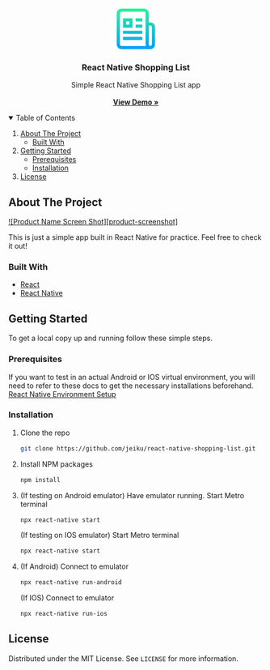 <!-- PROJECT LOGO -->
<br />
<p align="center">
  <a href="https://github.com/jeiku/react-native-shopping-list">
    <img src="readme-images/logo.png" alt="Logo" width="80" height="80">
  </a>

  <h3 align="center">React Native Shopping List</h3>

  <p align="center">
    Simple React Native Shopping List app
    <br />
    <br />
    <a href="https://snack.expo.io/@jakewest/simple-shopping-list"><strong>View Demo »</strong></a>
  </p>
</p>



<!-- TABLE OF CONTENTS -->
<details open="open">
  <summary>Table of Contents</summary>
  <ol>
    <li>
      <a href="#about-the-project">About The Project</a>
      <ul>
        <li><a href="#built-with">Built With</a></li>
      </ul>
    </li>
    <li>
      <a href="#getting-started">Getting Started</a>
      <ul>
        <li><a href="#prerequisites">Prerequisites</a></li>
        <li><a href="#installation">Installation</a></li>
      </ul>
    </li>
    <li><a href="#license">License</a></li>
  </ol>
</details>



<!-- ABOUT THE PROJECT -->
## About The Project

[![Product Name Screen Shot][product-screenshot]](readme-images/project-screenshot.png)

This is just a simple app built in React Native for practice. Feel free to check it out!

### Built With

* [React](https://reactjs.org/)
* [React Native](https://reactnative.dev/)



<!-- GETTING STARTED -->
## Getting Started

To get a local copy up and running follow these simple steps.

### Prerequisites

If you want to test in an actual Android or IOS virtual environment, you will need to refer to these docs to get the necessary installations beforehand.
[React Native Environment Setup](https://reactnative.dev/docs/environment-setup)

### Installation

1. Clone the repo
   ```sh
   git clone https://github.com/jeiku/react-native-shopping-list.git
   ```
2. Install NPM packages
   ```sh
   npm install
   ```
3. (If testing on Android emulator) Have emulator running. Start Metro terminal
   ```sh
   npx react-native start
   ```
   (If testing on IOS emulator) Start Metro terminal
   ```sh
   npx react-native start
   ```
4. (If Android) Connect to emulator
   ```sh
   npx react-native run-android
   ```
   (If IOS) Connect to emulator
   ```sh
   npx react-native run-ios
   ```

<!-- LICENSE -->
## License

Distributed under the MIT License. See `LICENSE` for more information.

